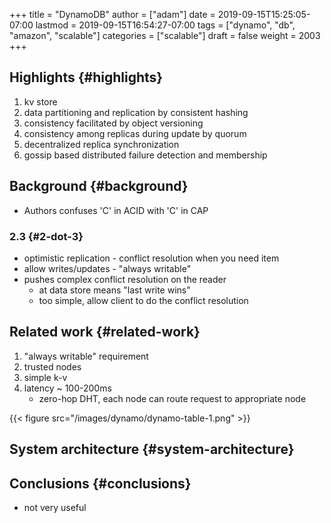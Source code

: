 +++
title = "DynamoDB"
author = ["adam"]
date = 2019-09-15T15:25:05-07:00
lastmod = 2019-09-15T16:54:27-07:00
tags = ["dynamo", "db", "amazon", "scalable"]
categories = ["scalable"]
draft = false
weight = 2003
+++

## Highlights {#highlights}

1.  kv store
2.  data partitioning and replication by consistent hashing
3.  consistency facilitated by object versioning
4.  consistency among replicas during update by quorum
5.  decentralized replica synchronization
6.  gossip based distributed failure detection and membership


## Background {#background}

-   Authors confuses 'C' in ACID with 'C' in CAP


### 2.3 {#2-dot-3}

-   optimistic replication - conflict resolution when you need item
-   allow writes/updates - "always writable"
-   pushes complex conflict resolution on the reader
    -   at data store means "last write wins"
    -   too simple, allow client to do the conflict resolution


## Related work {#related-work}

1.  "always writable" requirement
2.  trusted nodes
3.  simple k-v
4.  latency ~ 100-200ms
    -   zero-hop DHT, each node can route request to appropriate node

{{< figure src="/images/dynamo/dynamo-table-1.png" >}}


## System architecture {#system-architecture}


## Conclusions {#conclusions}

-   not very useful
